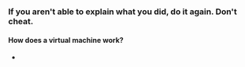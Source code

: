 ### If you aren't able to explain what you did, do it again. Don't cheat.

#### How does a virtual machine work?
-